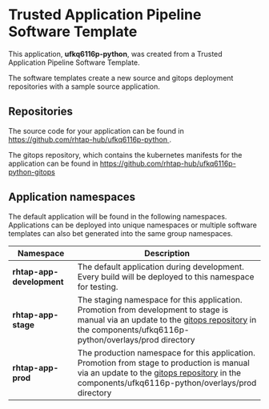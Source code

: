 # Trusted Application Pipeline Software Template

This application, **ufkq6116p-python**, was created from a Trusted Application Pipeline Software Template.

The software templates create a new source and gitops deployment repositories with a sample source application. 

## Repositories

The source code for your application can be found in [https://github.com/rhtap-hub/ufkq6116p-python ](https://github.com/rhtap-hub/ufkq6116p-python ).
 
The gitops repository, which contains the kubernetes manifests for the application can be found in 
[https://github.com/rhtap-hub/ufkq6116p-python-gitops ](https://github.com/rhtap-hub/ufkq6116p-python-gitops ) 

## Application namespaces 

The default application will be found in the following namespaces. Applications can be deployed into unique namespaces or multiple software templates can also bet generated into the same group namespaces.  

|  Namespace   |  Description   |  
| -------- | -------- |   
| **rhtap-app-development** | The default application during development. Every build will be deployed to this namespace for testing. | 
| **rhtap-app-stage** | The staging namespace for this application. Promotion from development to stage is manual via an update to the [gitops repository](https://github.com/rhtap-hub/ufkq6116p-python-gitops ) in the components/ufkq6116p-python/overlays/prod directory |  
| **rhtap-app-prod** | The production namespace for this application. Promotion from stage to production is manual via an update to the [gitops repository](https://github.com/rhtap-hub/ufkq6116p-python-gitops ) in the components/ufkq6116p-python/overlays/prod directory | 